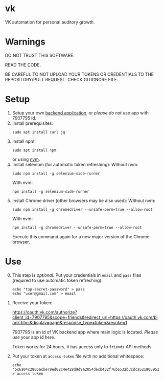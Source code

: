 # vk
VK automation for personal auditory growth.

# Warnings

DO NOT TRUST THIS SOFTWARE.

READ THE CODE.

BE CAREFUL TO
NOT UPLOAD YOUR TOKENS OR CREDENTIALS
TO THE REPOSITORY/PULL REQUEST.
CHECK GITIGNORE FILE.

# Setup

1. Setup your own [backend application](Application/README.md), or _please do not_ use app with 7907795 id.
2. Install prerequisites:
   ```
   sudo apt install curl jq
   ```
3. Install npm:
   ```
   sudo apt install npm
   ```
   or using [nvm](https://github.com/nvm-sh/nvm).
4. Install selenium (for automatic token refreshing):
   Without nvm:
   ```
   sudo npm install -g selenium-side-runner
   ```
   With nvm:
   ```
   npm install -g selenium-side-runner
   ```
5. Install Chrome driver (other browsers may be also used):
   Without nvm:
   ```
   sudo npm install -g chromedriver --unsafe-perm=true --allow-root
   ```
   With nvm:
   ```
   npm install -g chromedriver --unsafe-perm=true --allow-root
   ```
   Execute this command again for a new major version of the Chrome browser.

# Use

0. This step is _optional_. Put your credentials in `email` and `pass` files (required to use automatic token refreshing):
   ```
   echo "top-secret-password" > pass
   echo "user@gmail.com" > email
   ```
1. Receive your token:

   https://oauth.vk.com/authorize?client_id=7907795&scope=friends&redirect_uri=https://oauth.vk.com/blank.html&display=page&response_type=token&revoke=1

   7907795 is an id of VK backend app where main logic is located. _Please use_ your app id here.

   Token works for 24 hours, it has access only to `friends` API methods.
2. Put your token at `access-token` file with no additional whitespace:
   ```
   echo "5c6a04c2805acbe79ed02c4e428d9d9a2054decb432f76b6532b3cdca5219059510679444396bead857ff" > access-token
   ```
